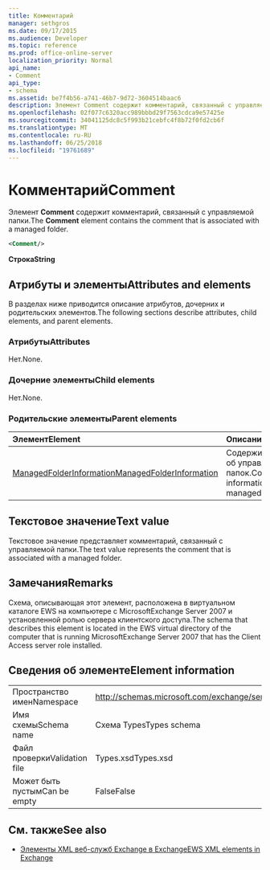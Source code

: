 ```yaml
---
title: Комментарий
manager: sethgros
ms.date: 09/17/2015
ms.audience: Developer
ms.topic: reference
ms.prod: office-online-server
localization_priority: Normal
api_name:
- Comment
api_type:
- schema
ms.assetid: be7f4b56-a741-46b7-9d72-3604514baac6
description: Элемент Comment содержит комментарий, связанный с управляемой папки.
ms.openlocfilehash: 02f077c6320acc989bbbd29f7563cdca9e57425e
ms.sourcegitcommit: 34041125dc8c5f993b21cebfc4f8b72f0fd2cb6f
ms.translationtype: MT
ms.contentlocale: ru-RU
ms.lasthandoff: 06/25/2018
ms.locfileid: "19761689"
---
```

# <a name="comment"></a><span data-ttu-id="1bbd4-103">Комментарий</span><span class="sxs-lookup"><span data-stu-id="1bbd4-103">Comment</span></span>

<span data-ttu-id="1bbd4-104">Элемент **Comment** содержит комментарий, связанный с управляемой папки.</span><span class="sxs-lookup"><span data-stu-id="1bbd4-104">The **Comment** element contains the comment that is associated with a managed folder.</span></span> 
  
```xml
<Comment/>
```

 <span data-ttu-id="1bbd4-105">**Строка**</span><span class="sxs-lookup"><span data-stu-id="1bbd4-105">**String**</span></span>
## <a name="attributes-and-elements"></a><span data-ttu-id="1bbd4-106">Атрибуты и элементы</span><span class="sxs-lookup"><span data-stu-id="1bbd4-106">Attributes and elements</span></span>

<span data-ttu-id="1bbd4-107">В разделах ниже приводится описание атрибутов, дочерних и родительских элементов.</span><span class="sxs-lookup"><span data-stu-id="1bbd4-107">The following sections describe attributes, child elements, and parent elements.</span></span>
  
### <a name="attributes"></a><span data-ttu-id="1bbd4-108">Атрибуты</span><span class="sxs-lookup"><span data-stu-id="1bbd4-108">Attributes</span></span>

<span data-ttu-id="1bbd4-109">Нет.</span><span class="sxs-lookup"><span data-stu-id="1bbd4-109">None.</span></span>
  
### <a name="child-elements"></a><span data-ttu-id="1bbd4-110">Дочерние элементы</span><span class="sxs-lookup"><span data-stu-id="1bbd4-110">Child elements</span></span>

<span data-ttu-id="1bbd4-111">Нет.</span><span class="sxs-lookup"><span data-stu-id="1bbd4-111">None.</span></span>
  
### <a name="parent-elements"></a><span data-ttu-id="1bbd4-112">Родительские элементы</span><span class="sxs-lookup"><span data-stu-id="1bbd4-112">Parent elements</span></span>

|<span data-ttu-id="1bbd4-113">**Элемент**</span><span class="sxs-lookup"><span data-stu-id="1bbd4-113">**Element**</span></span>|<span data-ttu-id="1bbd4-114">**Описание**</span><span class="sxs-lookup"><span data-stu-id="1bbd4-114">**Description**</span></span>|
|:-----|:-----|
|[<span data-ttu-id="1bbd4-115">ManagedFolderInformation</span><span class="sxs-lookup"><span data-stu-id="1bbd4-115">ManagedFolderInformation</span></span>](managedfolderinformation.md) <br/> |<span data-ttu-id="1bbd4-116">Содержит сведения об управляемых папок.</span><span class="sxs-lookup"><span data-stu-id="1bbd4-116">Contains information about a managed folder.</span></span>  <br/> |
   
## <a name="text-value"></a><span data-ttu-id="1bbd4-117">Текстовое значение</span><span class="sxs-lookup"><span data-stu-id="1bbd4-117">Text value</span></span>

<span data-ttu-id="1bbd4-118">Текстовое значение представляет комментарий, связанный с управляемой папки.</span><span class="sxs-lookup"><span data-stu-id="1bbd4-118">The text value represents the comment that is associated with a managed folder.</span></span>
  
## <a name="remarks"></a><span data-ttu-id="1bbd4-119">Замечания</span><span class="sxs-lookup"><span data-stu-id="1bbd4-119">Remarks</span></span>

<span data-ttu-id="1bbd4-120">Схема, описывающая этот элемент, расположена в виртуальном каталоге EWS на компьютере с MicrosoftExchange Server 2007 и установленной ролью сервера клиентского доступа.</span><span class="sxs-lookup"><span data-stu-id="1bbd4-120">The schema that describes this element is located in the EWS virtual directory of the computer that is running MicrosoftExchange Server 2007 that has the Client Access server role installed.</span></span>
  
## <a name="element-information"></a><span data-ttu-id="1bbd4-121">Сведения об элементе</span><span class="sxs-lookup"><span data-stu-id="1bbd4-121">Element information</span></span>

|||
|:-----|:-----|
|<span data-ttu-id="1bbd4-122">Пространство имен</span><span class="sxs-lookup"><span data-stu-id="1bbd4-122">Namespace</span></span>  <br/> |http://schemas.microsoft.com/exchange/services/2006/types  <br/> |
|<span data-ttu-id="1bbd4-123">Имя схемы</span><span class="sxs-lookup"><span data-stu-id="1bbd4-123">Schema name</span></span>  <br/> |<span data-ttu-id="1bbd4-124">Схема Types</span><span class="sxs-lookup"><span data-stu-id="1bbd4-124">Types schema</span></span>  <br/> |
|<span data-ttu-id="1bbd4-125">Файл проверки</span><span class="sxs-lookup"><span data-stu-id="1bbd4-125">Validation file</span></span>  <br/> |<span data-ttu-id="1bbd4-126">Types.xsd</span><span class="sxs-lookup"><span data-stu-id="1bbd4-126">Types.xsd</span></span>  <br/> |
|<span data-ttu-id="1bbd4-127">Может быть пустым</span><span class="sxs-lookup"><span data-stu-id="1bbd4-127">Can be empty</span></span>  <br/> |<span data-ttu-id="1bbd4-128">False</span><span class="sxs-lookup"><span data-stu-id="1bbd4-128">False</span></span>  <br/> |
   
## <a name="see-also"></a><span data-ttu-id="1bbd4-129">См. также</span><span class="sxs-lookup"><span data-stu-id="1bbd4-129">See also</span></span>



- [<span data-ttu-id="1bbd4-130">Элементы XML веб-служб Exchange в Exchange</span><span class="sxs-lookup"><span data-stu-id="1bbd4-130">EWS XML elements in Exchange</span></span>](ews-xml-elements-in-exchange.md)

